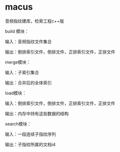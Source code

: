 # macus
音频指纹建库，检索工程c++版


build 模块：

输入：音频指纹文件集合

输出：倒排索引文件，倒排文件，正排索引文件，正排文件

merge模块：

输入：子索引集合

输出：合并后的全体索引

load模块：

输入：倒排索引文件，倒排文件，正排索引文件，正排文件

输出：内存中持有这些数据的结构

search模块：

输入：一段连续子指纹序列

输出：子指纹所属的文档id
